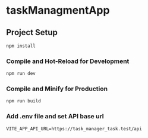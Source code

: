 # taskManagmentApp


## Project Setup

```sh
npm install
```

### Compile and Hot-Reload for Development

```sh
npm run dev
```

### Compile and Minify for Production

```sh
npm run build
```

### Add .env file and set API base url

```dotenv
VITE_APP_API_URL=https://task_manager_task.test/api
```
